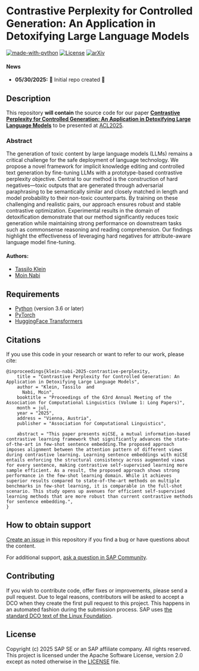 # Contrastive Perplexity for Controlled Generation: An Application in Detoxifying Large Language Models
[![made-with-python](https://img.shields.io/badge/Made%20with-Python-red.svg)](#python)
[![License](https://img.shields.io/badge/License-Apache%202.0-blue.svg)](https://opensource.org/licenses/Apache-2.0)
[![arXiv](https://img.shields.io/badge/arXiv-2401.08491-29d634.svg)](https://arxiv.org/abs/2401.08491)


#### News
- **05/30/2025:** :confetti_ball: Initial repo created :tada:


## Description
This repository **will contain** the source code for our paper [**Contrastive Perplexity for Controlled Generation: An Application in Detoxifying Large Language Models**](https://arxiv.org/abs/2401.08491) to be presented at [ACL2025](https://2025.aclweb.org/).

### Abstract
The generation of toxic content by large language models (LLMs) remains a critical challenge for the safe deployment of language technology. We propose a novel framework for implicit knowledge editing and controlled text generation by fine-tuning LLMs with a prototype-based contrastive perplexity objective. Central to our method is the construction of hard negatives—toxic outputs that are generated through adversarial paraphrasing to be semantically similar and closely matched in length and model probability to their non-toxic counterparts. By training on these challenging and realistic pairs, our approach ensures robust and stable contrastive optimization. Experimental results in the domain of detoxification demonstrate that our method significantly reduces toxic generation while maintaining strong performance on downstream tasks such as commonsense reasoning and reading comprehension. Our findings highlight the effectiveness of leveraging hard negatives for attribute-aware language model fine-tuning.



#### Authors:
 - [Tassilo Klein](https://tjklein.github.io/)
 - [Moin Nabi](https://moinnabi.github.io/)

## Requirements
- [Python](https://www.python.org/) (version 3.6 or later)
- [PyTorch](https://pytorch.org/)
- [HuggingFace Transformers](https://huggingface.co/docs/transformers/index)


## Citations
If you use this code in your research or want to refer to our work, please cite:

```
@inproceedings{klein-nabi-2025-contrastive-perplexity,
    title = "Contrastive Perplexity for Controlled Generation: An Application in Detoxifying Large Language Models",
    author = "Klein, Tassilo  and
      Nabi, Moin",
    booktitle = "Proceedings of the 63rd Annual Meeting of the Association for Computational Linguistics (Volume 1: Long Papers)",
    month = jul,
    year = "2025",
    address = "Vienna, Austria",
    publisher = "Association for Computational Linguistics",

    abstract = "This paper presents miCSE, a mutual information-based contrastive learning framework that significantly advances the state-of-the-art in few-shot sentence embedding.The proposed approach imposes alignment between the attention pattern of different views during contrastive learning. Learning sentence embeddings with miCSE entails enforcing the structural consistency across augmented views for every sentence, making contrastive self-supervised learning more sample efficient. As a result, the proposed approach shows strong performance in the few-shot learning domain. While it achieves superior results compared to state-of-the-art methods on multiple benchmarks in few-shot learning, it is comparable in the full-shot scenario. This study opens up avenues for efficient self-supervised learning methods that are more robust than current contrastive methods for sentence embedding.",
}
```

## How to obtain support
[Create an issue](https://github.com/SAP-samples/acl2025-contrastive-perplexity/issues) in this repository if you find a bug or have questions about the content.
 
For additional support, [ask a question in SAP Community](https://answers.sap.com/questions/ask.html).

## Contributing
If you wish to contribute code, offer fixes or improvements, please send a pull request. Due to legal reasons, contributors will be asked to accept a DCO when they create the first pull request to this project. This happens in an automated fashion during the submission process. SAP uses [the standard DCO text of the Linux Foundation](https://developercertificate.org/).

## License
Copyright (c) 2025 SAP SE or an SAP affiliate company. All rights reserved. This project is licensed under the Apache Software License, version 2.0 except as noted otherwise in the [LICENSE](LICENSES/Apache-2.0.txt) file.
